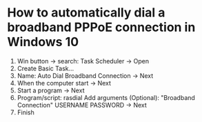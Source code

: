 # How to automatically dial a broadband PPPoE connection in Windows 10

1. Win button → search: Task Scheduler → Open
2. Create Basic Task...
3. Name: Auto Dial Broadband Connection → Next
4. When the computer start → Next
5. Start a program → Next
6. Program/script: rasdial
  Add arguments (Optional): "Broadband Connection" USERNAME PASSWORD → Next
7. Finish
